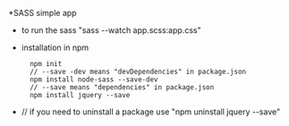 *SASS simple app
- to run the sass "sass --watch app.scss:app.css"



- installation in npm

        npm init
        // --save -dev means "devDependencies" in package.json
        npm install node-sass --save-dev
        // --save means "dependencies" in package.json
        npm install jquery --save

- // if you need to uninstall a package use "npm uninstall jquery --save"
